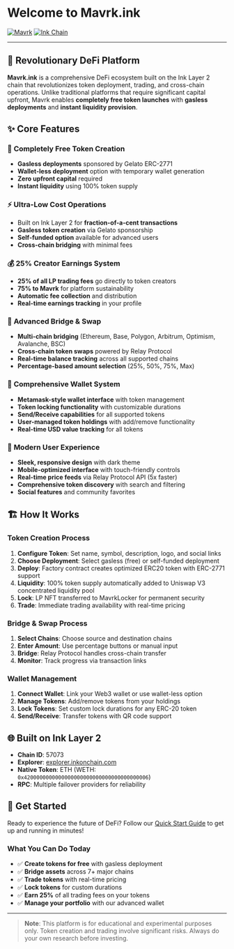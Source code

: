 # Welcome to Mavrk.ink

[![Mavrk](https://img.shields.io/badge/Mavrk-DeFi%20Platform-blue)](https://mavrk.ink)
[![Ink Chain](https://img.shields.io/badge/Built%20for-Ink%20L2-purple)](https://inkchain.com)

---

## 🚀 Revolutionary DeFi Platform

**Mavrk.ink** is a comprehensive DeFi ecosystem built on the Ink Layer 2 chain that revolutionizes token deployment, trading, and cross-chain operations. Unlike traditional platforms that require significant capital upfront, Mavrk enables **completely free token launches** with **gasless deployments** and **instant liquidity provision**.

## ✨ Core Features

### 🎯 **Completely Free Token Creation**
- **Gasless deployments** sponsored by Gelato ERC-2771
- **Wallet-less deployment** option with temporary wallet generation
- **Zero upfront capital** required
- **Instant liquidity** using 100% token supply

### ⚡ **Ultra-Low Cost Operations**
- Built on Ink Layer 2 for **fraction-of-a-cent transactions**
- **Gasless token creation** via Gelato sponsorship
- **Self-funded option** available for advanced users
- **Cross-chain bridging** with minimal fees

### 💰 **25% Creator Earnings System**
- **25% of all LP trading fees** go directly to token creators
- **75% to Mavrk** for platform sustainability
- **Automatic fee collection** and distribution
- **Real-time earnings tracking** in your profile

### 🌉 **Advanced Bridge & Swap**
- **Multi-chain bridging** (Ethereum, Base, Polygon, Arbitrum, Optimism, Avalanche, BSC)
- **Cross-chain token swaps** powered by Relay Protocol
- **Real-time balance tracking** across all supported chains
- **Percentage-based amount selection** (25%, 50%, 75%, Max)

### 💼 **Comprehensive Wallet System**
- **Metamask-style wallet interface** with token management
- **Token locking functionality** with customizable durations
- **Send/Receive capabilities** for all supported tokens
- **User-managed token holdings** with add/remove functionality
- **Real-time USD value tracking** for all tokens

### 🎨 **Modern User Experience**
- **Sleek, responsive design** with dark theme
- **Mobile-optimized interface** with touch-friendly controls
- **Real-time price feeds** via Relay Protocol API (5x faster)
- **Comprehensive token discovery** with search and filtering
- **Social features** and community favorites

## 🏗️ How It Works

### Token Creation Process
1. **Configure Token**: Set name, symbol, description, logo, and social links
2. **Choose Deployment**: Select gasless (free) or self-funded deployment
3. **Deploy**: Factory contract creates optimized ERC20 token with ERC-2771 support
4. **Liquidity**: 100% token supply automatically added to Uniswap V3 concentrated liquidity pool
5. **Lock**: LP NFT transferred to MavrkLocker for permanent security
6. **Trade**: Immediate trading availability with real-time pricing

### Bridge & Swap Process
1. **Select Chains**: Choose source and destination chains
2. **Enter Amount**: Use percentage buttons or manual input
3. **Bridge**: Relay Protocol handles cross-chain transfer
4. **Monitor**: Track progress via transaction links

### Wallet Management
1. **Connect Wallet**: Link your Web3 wallet or use wallet-less option
2. **Manage Tokens**: Add/remove tokens from your holdings
3. **Lock Tokens**: Set custom lock durations for any ERC-20 token
4. **Send/Receive**: Transfer tokens with QR code support

## 🌐 Built on Ink Layer 2

- **Chain ID**: 57073
- **Explorer**: [explorer.inkonchain.com](https://explorer.inkonchain.com)
- **Native Token**: ETH (WETH: `0x4200000000000000000000000000000000000006`)
- **RPC**: Multiple failover providers for reliability

## 🚀 Get Started

Ready to experience the future of DeFi? Follow our [Quick Start Guide](quick-start.md) to get up and running in minutes!

### What You Can Do Today
- ✅ **Create tokens for free** with gasless deployment
- ✅ **Bridge assets** across 7+ major chains
- ✅ **Trade tokens** with real-time pricing
- ✅ **Lock tokens** for custom durations
- ✅ **Earn 25%** of all trading fees on your tokens
- ✅ **Manage your portfolio** with our advanced wallet

---

> **Note**: This platform is for educational and experimental purposes only. Token creation and trading involve significant risks. Always do your own research before investing.